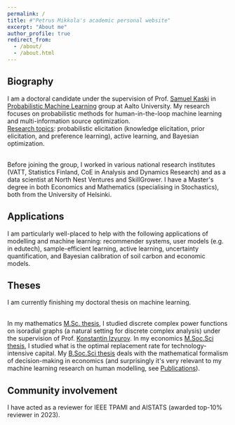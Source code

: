 ```yaml
---
permalink: /
title: #"Petrus Mikkola's academic personal website"
excerpt: "About me"
author_profile: true
redirect_from: 
  - /about/
  - /about.html
---
```


<h2>Biography</h2>
I am a doctoral candidate under the supervision of Prof. <a href="https://people.aalto.fi/samuel.kaski">Samuel Kaski</a> in <a href="http://research.cs.aalto.fi/pml">Probabilistic Machine Learning</a> group at Aalto University. My research focuses on probabilistic methods for human-in-the-loop machine learning and multi-information source optimization.<br> 
<u>Research topics</u>: probabilistic elicitation (knowledge elicitation, prior elicitation, and preference learning), active learning, and Bayesian optimization.<br><br>

Before joining the group, I worked in various national research institutes (VATT, Statistics Finland, CoE in Analysis and Dynamics Research) and as a data scientist at North Nest Ventures and SkillGrower. I have a Master's degree in both Economics and Mathematics (specialising in Stochastics), both from the University of Helsinki.

<h2>Applications</h2>
I am particularly well-placed to help with the following applications of modelling and machine learning: recommender systems, user models (e.g. in edutech), sample-efficient learning, active learning, uncertainty quantification, and Bayesian calibration of soil carbon and economic models.

<h2>Theses</h2>
I am currently finishing my doctoral thesis on machine learning.<br><br>

In my mathematics <a href="https://helda.helsinki.fi/handle/10138/330731">M.Sc. thesis</a>, I studied discrete complex power functions on isoradial graphs (a natural setting for discrete complex analysis) under the supervision of Prof. <a href="https://wiki.helsinki.fi/display/mathphys/Izyurov">Konstantin Izyurov</a>. In my economics [M.Soc.Sci thesis](files/thesis_econ.pdf), I studied what is the optimal replacement rate for technology-intensive capital. My [B.Soc.Sci thesis](files/bachelor_thesis_econ.pdf) deals with the mathematical formalism of decision-making in economics (and surprisingly it's very relevant to my machine learning research on human modelling, see <a href="https://p-mikkola.github.io/publications/">Publications</a>).

<h2>Community involvement</h2>
I have acted as a reviewer for IEEE TPAMI and AISTATS (awarded top-10% reviewer in 2023).
